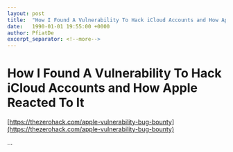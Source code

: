 ```yaml
---
layout: post
title:  "How I Found A Vulnerability To Hack iCloud Accounts and How Apple Reacted To It"
date:   1990-01-01 19:55:00 +0000
author: PfiatDe
excerpt_separator: <!--more-->
---
```


# How I Found A Vulnerability To Hack iCloud Accounts and How Apple Reacted To It
[https://thezerohack.com/apple-vulnerability-bug-bounty](https://thezerohack.com/apple-vulnerability-bug-bounty)

...
<!--more-->
